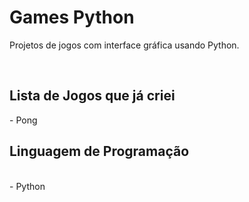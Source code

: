 # Games Python

<p>Projetos de jogos com interface gráfica usando Python.</p>
<br>

<h2>
  Lista de Jogos que já criei
</h2>
- Pong

<br>
<h2>
  Linguagem de Programação
</h2>

<br>
- Python
